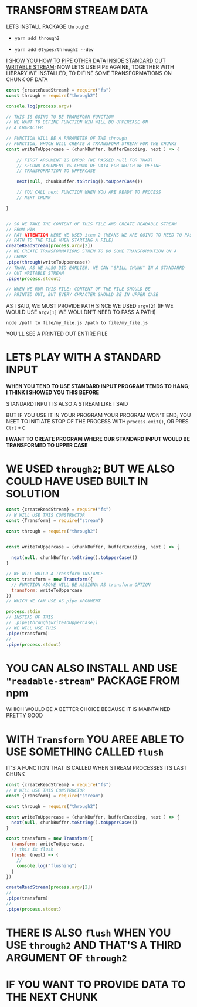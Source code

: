 # TRANSFORM STREAM DATA

LETS INSTALL  PACKAGE `through2`

- `yarn add through2`

- `yarn add @types/through2 --dev`


[I SHOW YOU HOW TO PIPE OTHER DATA INSIDE STANDARD OUT WRITABLE STREAM](/2.%20STREAMS/1.%20ABOUT%20STREAMS.md); NOW LETS USE PIPE AGAINE, TOGETHER WITH LIBRARY WE INSTALLED, TO DIFINE SOME TRANSFORMATIONS ON CHUNK OF DATA

```js
const {createReadStream} = require("fs")
const through = require("through2")

console.log(process.argv)

// THIS IS GOING TO BE TRANSFORM FUNCTION
// WE WANT TO DEFINE FUNCTION WIH WILL DO UPPERCASE ON
// A CHARACTER

// FUNCTION WILL BE A PARAMETER OF THE through
// FUNCTION, WHUCH WILL CREATE A TRAANSFORM STREAM FOR THE CHUNKS
const writeToUppercase = (chunkBuffer, bufferEncoding, next ) => {
 
    // FIRST ARGUMENT IS ERROR (WE PASSED null FOR THAT)
    // SECOND ARGUMENT IS CHUNK OF DATA FOR WHICH WE DEFINE
    // TRANSFORMATION TO UPPERCASE

    next(null, chunkBuffer.toString().toUpperCase())

    // YOU CALL next FUNCTION WHEN YOU ARE READY TO PROCESS
    // NEXT CHUNK

}


// SO WE TAKE THE CONTENT OF THIS FILE AND CREATE READABLE STREAM
// FROM HIM
// PAY ATTENTION HERE WE USED item 2 (MEANS WE ARE GOING TO NEED TO PASS
// PATH TO THE FILE WHEN STARTING A FILE)
createReadStream(process.argv[2])
// WE CREATE TRANSFORMATIONS STREM TO DO SOME TRANSFORMATION ON A
// CHUNK
.pipe(through(writeToUppercase))
// THAN, AS WE ALSO DID EARLIER, WE CAN "SPILL CHUNK" IN A STANDARRD
// OUT WRITABLE STREAM
.pipe(process.stdout)

// WHEN WE RUN THIS FILE; CONTENT OF THE FILE SHOULD BE
// PRINTED OUT, BUT EVERY CHRACTER SHOULD BE IN UPPER CASE

```

AS I SAID, WE MUST PROVIDE PATH SINCE WE USED `argv[2]` (IF WE WOULD USE `argv[1]` WE WOULDN'T NEED TO PASS A PATH)

```
node /path to file/my_file.js /path to file/my_file.js
```

YOU'LL SEE A PRINTED OUT ENTIRE FILE

# LETS PLAY WITH A STANDARD INPUT

**WHEN YOU TEND TO USE STANDARD INPUT PROGRAM TENDS TO HANG; I THINK I SHOWED YOU THIS BEFORE**

STANDARD INPUT IS ALSO A STREAM LIKE I SAID

BUT IF YOU USE IT IN YOUR PROGRAM YOUR PROGRAM WON'T END; YOU NEET TO INITIATE STOP OF THE PROCESS WITH `process.exit()`, OR PRES `Ctrl` `+` `C`

**I WANT TO CREATE PROGRAM WHERE OUR STANDARD INPUT WOULD BE TRANSFORMED TO UPPER CASE**

# WE USED `through2`; BUT WE ALSO COULD HAVE USED BUILT IN SOLUTION

```js
const {createReadStream} = require("fs")
// W WILL USE THIS CONSTRUCTOR
const {Transform} = require("stream")

const through = require("through2")


const writeToUppercase = (chunkBuffer, bufferEncoding, next ) => {
  
  next(null, chunkBuffer.toString().toUpperCase())
}

// WE WILL BUILD A Transform INSTANCE
const transform = new Transform({
  // FUNCTION ABOVE WILL BE ASSIGNA AS transform OPTION
  transform: writeToUppercase
})
// WHICH WE CAN USE AS pipe ARGUMENT

process.stdin
// INSTEAD OF THIS
// .pipe(through(writeToUppercase))
// WE WILL USE THIS
.pipe(transform)
// 
.pipe(process.stdout)
```

# YOU CAN ALSO INSTALL AND USE `"readable-stream"` PACKAGE FROM npm

WHICH WOULD BE A BETTER CHOICE BECAUSE IT IS MAINTAINED PRETTY GOOD

# WITH `Transform` YOU AREE ABLE TO USE SOMETHING CALLED `flush`

IT'S A FUNCTION THAT IS CALLED WHEN STREAM PROCESSES ITS LAST CHUNK

```js
const {createReadStream} = require("fs")
// W WILL USE THIS CONSTRUCTOR
const {Transform} = require("stream")

const through = require("through2")

const writeToUppercase = (chunkBuffer, bufferEncoding, next ) => {  
  next(null, chunkBuffer.toString().toUpperCase())
}

const transform = new Transform({
  transform: writeToUppercase,
  // this is flush
  flush: (next) => {
    // 
    console.log("flushing")
  }
})

createReadStream(process.argv[2])
//
.pipe(transform)
//
.pipe(process.stdout)
```

# THERE IS ALSO `flush` WHEN YOU USE `through2` AND THAT'S A THIRD ARGUMENT OF `through2` 


# IF YOU WANT TO PROVIDE DATA TO THE NEXT CHUNK

